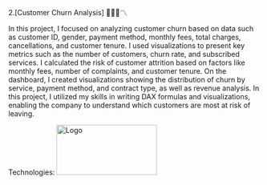 2.[Customer Churn Analysis] 👩🏻‍💻〽️

In this project, I focused on analyzing customer churn based on data such as customer ID, gender, payment method, monthly fees, total charges, cancellations, and customer tenure. I used visualizations to present key metrics such as the number of customers, churn rate, and subscribed services. I calculated the risk of customer attrition based on factors like monthly fees, number of complaints, and customer tenure. On the dashboard, I created visualizations showing the distribution of churn by service, payment method, and contract type, as well as revenue analysis. In this project, I utilized my skills in writing DAX formulas and visualizations, enabling the company to understand which customers are most at risk of leaving.

Technologies: <img src="https://github.com/user-attachments/assets/ffdce1fe-19c7-46b2-ac52-31773cb889d2" width="200" height="100" alt="Logo">
